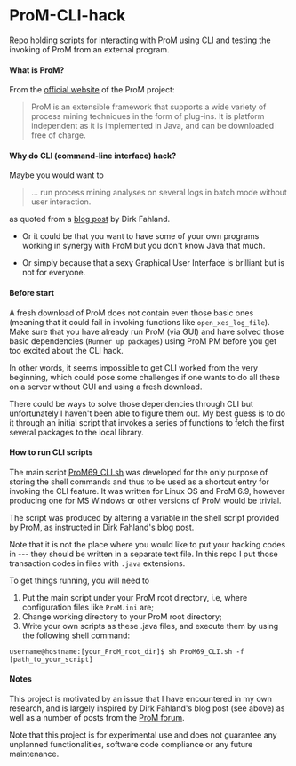 # ProM-CLI-hack
Repo holding scripts for interacting with ProM using CLI and testing the invoking of ProM from an external program.

#### What is ProM?
From the [official website](http://www.promtools.org/doku.php) of the ProM project:
> ProM is an extensible framework that supports a wide variety of process mining techniques in the form of plug-ins. It is platform independent as it is implemented in Java, and can be downloaded free of charge.

#### Why do CLI (command-line interface) hack?
Maybe you would want to
> ... run process mining analyses on several logs in batch mode without user interaction.

as quoted from a [blog post](https://dirksmetric.wordpress.com/2015/03/11/tutorial-automating-process-mining-with-proms-command-line-interface/) by Dirk Fahland.

* Or it could be that you want to have some of your own programs working in synergy with ProM but you don't know Java that much.

* Or simply because that a sexy Graphical User Interface is brilliant but is not for everyone.

#### Before start
A fresh download of ProM does not contain even those basic ones (meaning that it could fail in invoking functions like ``open_xes_log_file``). Make sure that you have already run ProM (via GUI) and have solved those basic dependencies (``Runner up packages``) using ProM PM before you get too excited about the CLI hack.

In other words, it seems impossible to get CLI worked from the very beginning, which could pose some challenges if one wants to do all these on a server without GUI and using a fresh download.

There could be ways to solve those dependencies through CLI but unfortunately I haven't been able to figure them out. My best guess is to do it through an initial script that invokes a series of functions to fetch the first several packages to the local library.

#### How to run CLI scripts
The main script [ProM69_CLI.sh](./ProM69_CLI.sh) was developed for the only purpose of storing the shell commands and thus to be used as a shortcut entry for invoking the CLI feature. It was written for Linux OS and ProM 6.9, however producing one for MS Windows or other versions of ProM would be trivial.

The script was produced by altering a variable in the shell script provided by ProM, as instructed in Dirk Fahland's blog post. 

Note that it is not the place where you would like to put your hacking codes in --- they should be written in a separate text file. In this repo I put those transaction codes in files with `.java` extensions.

To get things running, you will need to
1. Put the main script under your ProM root directory, i.e, where configuration files like ``ProM.ini`` are;
2. Change working directory to your ProM root directory;
2. Write your own scripts as these .java files, and execute them by using the following shell command:
```console
username@hostname:[your_ProM_root_dir]$ sh ProM69_CLI.sh -f [path_to_your_script]
```

#### Notes
This project is motivated by an issue that I have encountered in my own research, and is largely inspired by Dirk Fahland's blog post (see above) as well as a number of posts from the [ProM forum](https://www.win.tue.nl/promforum/).

Note that this project is for experimental use and does not guarantee any unplanned functionalities, software code compliance or any future maintenance.
